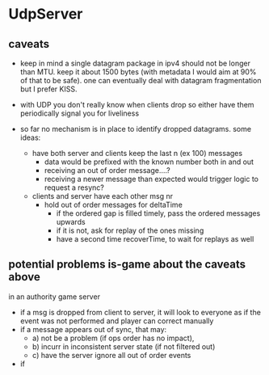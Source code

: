 # UdpServer

## caveats

- keep in mind a single datagram package in ipv4 should not be longer than MTU. keep it about 1500 bytes (with metadata I would aim at 90% of that to be safe). one can eventually deal with datagram fragmentation but I prefer KISS.

- with UDP you don't really know when clients drop so either have them periodically signal you for liveliness

- so far no mechanism is in place to identify dropped datagrams. some ideas:
  - have both server and clients keep the last n (ex 100) messages
    - data would be prefixed with the known number both in and out
    - receiving an out of order message....?
    - receiving a newer message than expected would trigger logic to request a resync?
  - clients and server have each other msg nr
    - hold out of order messages for deltaTime
      - if the ordered gap is filled timely, pass the ordered messages upwards
      - if it is not, ask for replay of the ones missing
      - have a second time recoverTime, to wait for replays as well

## potential problems is-game about the caveats above

in an authority game server

- if a msg is dropped from client to server, it will look to everyone as if the event was not performed and player can correct manually
- if a message appears out of sync, that may:
  - a) not be a problem (if ops order has no impact),
  - b) incurr in inconsistent server state (if not filtered out)
  - c) have the server ignore all out of order events
- if
